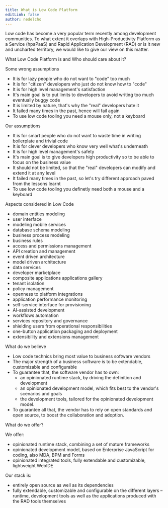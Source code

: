 ```yaml
---
title: What is Low Code Platform
editLink: false
author: nedelcho
---
```

Low code has become a very popular term recently among development communities. To what extent it overlaps with High-Productivity Platform as a Service (hpaPaaS) and Rapid Application Development (RAD) or is it new and uncharted territory, we would like to give our view on this matter. 

What Low Code Platform is and Who should care about it?

Some wrong assumptions

- It is for lazy people who do not want to "code" too much
- It is for "citizen" developers who just do not know how to "code"
- It is for high level management's satisfaction
- It's main goal is to put limits to developers to avoid writing too much eventually buggy code
- It is limited by nature, that's why the "real" developers hate it
- It failed many times in the past, hence will fail again
- To use low code tooling you need a mouse only, not a keyboard

Our assumptions

- It is for smart people who do not want to waste time in writing boilerplate and trivial code
- It is for clever developers who know very well what's underneath
- It is for high level management's safety
- It's main goal is to give developers high productivity so to be able to focus on the business value
- It should not be limited, so that the "real" developers can modify and extend it at any level
- It failed many times in the past, so let's try different approach paved from the lessons learnt
- To use low code tooling you definetly need both a mouse and a keyboard

Aspects considered in Low Code

- domain entities modeling
- user interface
- modeling mobile services
- database schema modeling
- business process modeling
- business rules
- access and permissions management
- API creation and management
- event driven architecture
- model driven architecture
- data services
- developer marketplace
- composite applications applications gallery
- tenant isolation
- policy management
- openness to platform integrations
- application performance monitoring
- self-service interface for provisioning
- AI-assisted development
- workflows automation
- services repository and governance
- shielding users from operational responsibilities
- one-button application packaging and deployment
- extensibility and extensions management

What do we believe

- Low code technics bring most value to business software vendors
- The major strength of a business software is to be extendable, customizable and configurable
- To guarantee that, the software vendor has to own: 
  - an opinionated runtime stack, by driving the definition and development
  - an opinionated development model, which fits best to the vendor's scenarios and goals
  - the development tools, tailored for the opinionated development model.
- To guarantee all that, the vendor has to rely on open standards and open source, to boost the collaboration and adoption.

What do we offer?

We offer:
- opinionated runtime stack, combining a set of mature frameworks
- opinionated development model, based on Enterprise JavaScript for coding, also MDA, BPM and Forms
- opinionated integrated tools, fully extendable and customizable, lightweight WebIDE

Our stack is:
- entirely open source as well as its dependencies
- fully extendable, customizable and configurable on the different layers – runtime, development tools as well as the applications produced with the RAD tools themselves
